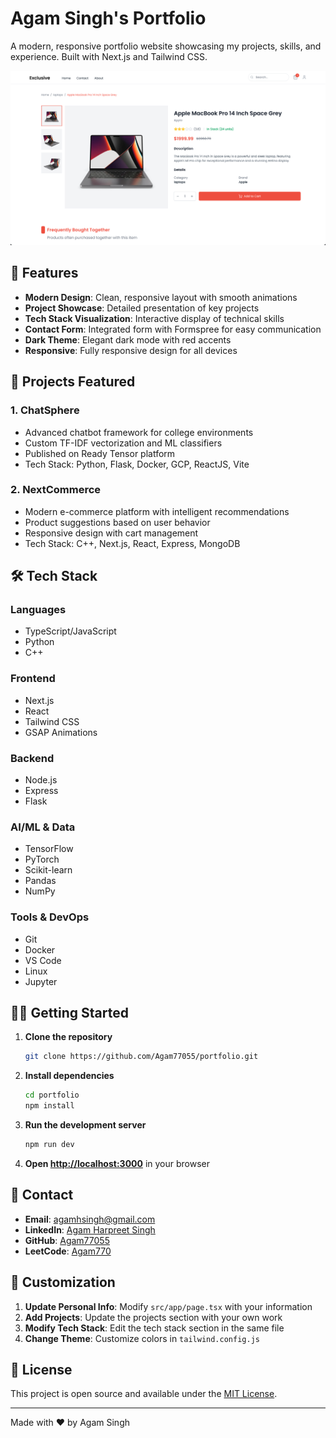 # Agam Singh's Portfolio

A modern, responsive portfolio website showcasing my projects, skills, and experience. Built with Next.js and Tailwind CSS.

![Portfolio Preview](public/assets/images/Next-Commerce.png)

## 🌟 Features

- **Modern Design**: Clean, responsive layout with smooth animations
- **Project Showcase**: Detailed presentation of key projects
- **Tech Stack Visualization**: Interactive display of technical skills
- **Contact Form**: Integrated form with Formspree for easy communication
- **Dark Theme**: Elegant dark mode with red accents
- **Responsive**: Fully responsive design for all devices

## 🚀 Projects Featured

### 1. ChatSphere
- Advanced chatbot framework for college environments
- Custom TF-IDF vectorization and ML classifiers
- Published on Ready Tensor platform
- Tech Stack: Python, Flask, Docker, GCP, ReactJS, Vite

### 2. NextCommerce
- Modern e-commerce platform with intelligent recommendations
- Product suggestions based on user behavior
- Responsive design with cart management
- Tech Stack: C++, Next.js, React, Express, MongoDB

## 🛠️ Tech Stack

### Languages
- TypeScript/JavaScript
- Python
- C++

### Frontend
- Next.js
- React
- Tailwind CSS
- GSAP Animations

### Backend
- Node.js
- Express
- Flask

### AI/ML & Data
- TensorFlow
- PyTorch
- Scikit-learn
- Pandas
- NumPy

### Tools & DevOps
- Git
- Docker
- VS Code
- Linux
- Jupyter

## 🏃‍♂️ Getting Started

1. **Clone the repository**
   ```bash
   git clone https://github.com/Agam77055/portfolio.git
   ```

2. **Install dependencies**
   ```bash
   cd portfolio
   npm install
   ```

3. **Run the development server**
   ```bash
   npm run dev
   ```

4. **Open [http://localhost:3000](http://localhost:3000)** in your browser

## 📝 Contact

- **Email**: agamhsingh@gmail.com
- **LinkedIn**: [Agam Harpreet Singh](https://linkedin.com/in/agam-harpreet-singh)
- **GitHub**: [Agam77055](https://github.com/Agam77055)
- **LeetCode**: [Agam770](https://leetcode.com/u/Agam770/)

## 🎨 Customization

1. **Update Personal Info**: Modify `src/app/page.tsx` with your information
2. **Add Projects**: Update the projects section with your own work
3. **Modify Tech Stack**: Edit the tech stack section in the same file
4. **Change Theme**: Customize colors in `tailwind.config.js`

## 📄 License

This project is open source and available under the [MIT License](LICENSE).

---

Made with ❤️ by Agam Singh
